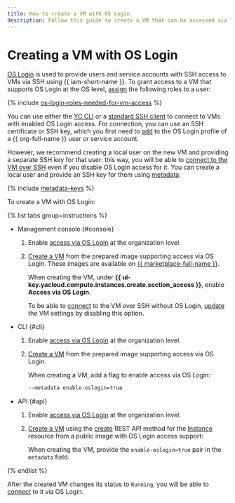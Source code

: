 ```yaml
---
title: How to create a VM with OS Login
description: Follow this guide to create a VM that can be accessed via OS Login.
---
```


# Creating a VM with OS Login

[OS Login](../../../organization/concepts/os-login.md) is used to provide users and service accounts with SSH access to VMs via SSH using {{ iam-short-name }}. To grant access to a VM that supports OS Login at the OS level, [assign](../../../iam/operations/roles/grant.md) the following roles to a user:

{% include [os-login-roles-needed-for-vm-access](../../../_includes/organization/os-login-roles-needed-for-vm-access.md) %}

You can use either the [YC CLI](os-login.md#connect-with-yc-cli) or a [standard SSH client](os-login.md#connect-with-ssh-client) to connect to VMs with enabled OS Login access. For connection, you can use an SSH certificate or SSH key, which you first need to [add](../../../organization/operations/add-ssh.md) to the OS Login profile of a {{ org-full-name }} user or service account.

However, we recommend creating a local user on the new VM and providing a separate SSH key for that user: this way, you will be able to [connect to the VM over SSH](./ssh.md#vm-connect) even if you disable OS Login access for it. You can create a local user and provide an SSH key for them using [metadata](../../concepts/vm-metadata.md#how-to-send-metadata):

{% include [metadata-keys](../../../_includes/compute/metadata-keys.md) %}

To create a VM with OS Login:

{% list tabs group=instructions %}

- Management console {#console}

  1. Enable [access via OS Login](../../../organization/operations/os-login-access.md) at the organization level.

  1. [Create a VM](../images-with-pre-installed-software/create.md) from the prepared image supporting access via OS Login. These images are available on [{{ marketplace-full-name }}](/marketplace).

     When creating the VM, under **{{ ui-key.yacloud.compute.instances.create.section_access }}**, enable **Access via OS Login**.

     To be able to [connect](./ssh.md#vm-connect) to the VM over SSH without OS Login, [update](../vm-control/vm-update.md) the VM settings by disabling this option.

- CLI {#cli}

  1. Enable [access via OS Login](../../../organization/operations/os-login-access.md) at the organization level.

  1. [Create a VM](../images-with-pre-installed-software/create.md) from the prepared image supporting access via OS Login.

     When creating a VM, add a flag to enable access via OS Login:

     ```bash
     --metadata enable-oslogin=true
     ```

- API {#api}

  1. Enable [access via OS Login](../../../organization/operations/os-login-access.md) at the organization level.

  1. [Create a VM](../vm-create/create-linux-vm.md) using the [create](../../api-ref/Instance/create.md) REST API method for the [Instance](../../api-ref/Instance/) resource from a public image with OS Login access support:

     When creating the VM, provide the `enable-oslogin=true` pair in the `metadata` field.

{% endlist %}

After the created VM changes its status to `Running`, you will be able to [connect](./os-login.md) to it via OS Login.